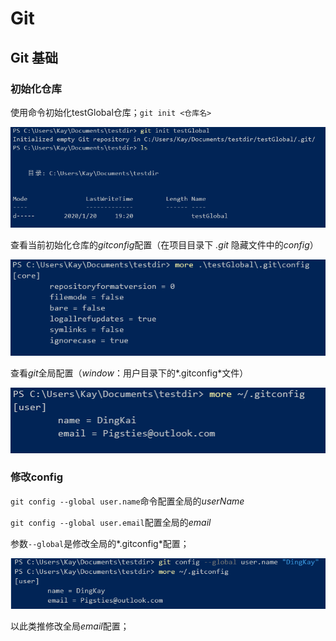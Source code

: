 # Git

## Git 基础

### 初始化仓库

使用命令初始化testGlobal仓库；`git init <仓库名>`

![初始化仓库](..\images\Git\初始化testGlobal仓库.png)

查看当前初始化仓库的*gitconfig*配置（在项目目录下 *.git* 隐藏文件中的*config*）

![](../images/Git/查看testGlobal的gitconfig配置.png)

查看*git*全局配置（*window*：用户目录下的*.gitconfig*文件）

![](../images/git/git的global配置.png)

### 修改config

`git config --global user.name`命令配置全局的*userName*

`git config --global user.email`配置全局的*email*

参数`--global`是修改全局的*.gitconfig*配置；

![](../images/Git/修改全局配置userName.png)

以此类推修改全局*email*配置；

